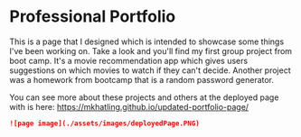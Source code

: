 # Professional Portfolio

This is a page that I designed which is intended to showcase some things I've been working on. Take a look and you'll find my first group project from boot camp. It's a movie recommendation app which gives users suggestions on which movies to watch if they can't decide. Another project was a homework from bootcamp that is a random password generator. 

You can see more about these projects and others at the deployed page with is here: https://mkhatling.github.io/updated-portfolio-page/

```md
![page image](./assets/images/deployedPage.PNG)
```